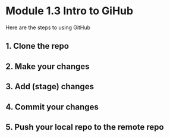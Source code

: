 # Module 1.3 Intro to GiHub

Here are the steps to using GitHub
## 1. Clone the repo

## 2. Make your changes

## 3. Add (stage) changes

## 4. Commit your changes

## 5. Push your local repo to the remote repo
